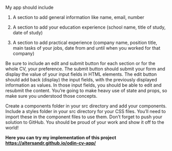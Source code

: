 My app should include

1. A section to add general information like name, email, number

2. A section to add your education experience (school name, title of study, date of study)

3. A section to add practical experience (company name, position title, main tasks of your jobs, date from and until when you worked for that company)

Be sure to include an edit and submit button for each section or for the whole CV, your preference. The submit button should submit your form and display the value of your input fields in HTML elements. The edit button should add back (display) the input fields, with the previously displayed information as values. In those input fields, you should be able to edit and resubmit the content. You’re going to make heavy use of state and props, so make sure you understood those concepts.

Create a components folder in your src directory and add your components.
Include a styles folder in your src directory for your CSS files. You’ll need to import these in the component files to use them.
Don’t forget to push your solution to GitHub. You should be proud of your work and show it off to the world!

<strong>Here you can try my implementation of this project https://altersandr.github.io/odin-cv-app/ </strong>

